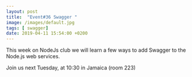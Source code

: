 ```yaml
---
layout: post
title:  "Event#36 Swagger "
image: /images/default.jpg
tags: [ swagger]
date: 2019-04-11 15:54:00 +0200
---
```


This week on NodeJs club we will learn a few ways to add Swagger to the Node.js web services.[]()

Join us next Tuesday, at 10:30 in Jamaica (room 223)